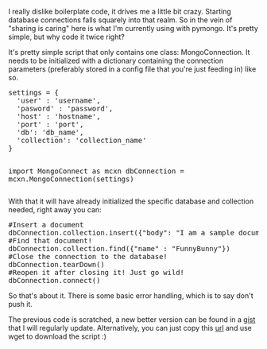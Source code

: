 <!-- 
.. title: A little something extra for managing PyMongo
.. slug: a-little-something-extra-for-managing-pymongo
.. date: 2013-12-17 07:46:48 UTC-05:00
.. tags: 
.. category: 
.. link: 
.. description: 
.. type: text
-->

<p>
I really dislike boilerplate code, it drives me a little bit crazy. Starting database connections falls squarely into that realm. So in the vein of "sharing is caring" here is what I'm currently using with pymongo. It's pretty simple, but why code it twice right?
</p>

<!-- TEASER_END -->

<p>
It's  pretty simple script that only contains one class: MongoConnection. It needs to be initialized with a dictionary containing the connection parameters (preferably stored in a config file that you're just feeding in) like so.
<br/>
<pre>
settings = {
  'user' : 'username',
  'pasword' : 'password',
  'host' : 'hostname',
  'port' : 'port',
  'db': 'db_name',
  'collection': 'collection_name'
}

import MongoConnect as mcxn
dbConnection = mcxn.MongoConnection(settings)
</pre>
</p>

<p>
With that it will have already initialized the specific database and collection needed, right away you can:
<br/>
<pre>
#Insert a document
dbConnection.collection.insert({"body": "I am a sample document body", "name": "FunnyBunny"})
#Find that document!
dbConnection.collection.find({"name" : "FunnyBunny"})
#Close the connection to the database!
dbConnection.tearDown()
#Reopen it after closing it! Just go wild!
dbConnection.connect()
</pre>
</p>

<p>
So that's about it.  There is some basic error handling, which is to say don't push it.
</p>

<p>
The previous code is scratched, a new better version can be found in a <a href="https://gist.github.com/adamrpah/18f67498daf8fb8573a3">gist</a> that I will regularly update. Alternatively, you can just copy this <a href="https://gist.githubusercontent.com/adamrpah/18f67498daf8fb8573a3/raw/15b11b9db449cf72b3e6870ddc7dbc3f0dd74b45/mongoConnect.py">url</a> and use wget to download the script :)
<p>
